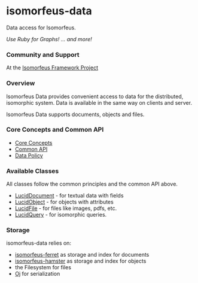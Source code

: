 # isomorfeus-data

Data access for Isomorfeus.

*Use Ruby for Graphs! ... and more!*

### Community and Support
At the [Isomorfeus Framework Project](http://isomorfeus.com)

### Overview

Isomorfeus Data provides convenient access to data for the distributed, isomorphic system.
Data is available in the same way on clients and server.

Isomorfeus Data supports documents, objects and files.

### Core Concepts and Common API

- [Core Concepts](https://github.com/isomorfeus/isomorfeus-project/blob/master/ruby/isomorfeus-data/docs/concepts.md)
- [Common API](https://github.com/isomorfeus/isomorfeus-project/blob/master/ruby/isomorfeus-data/docs/common_api.md)
- [Data Policy](https://github.com/isomorfeus/isomorfeus-project/blob/master/ruby/isomorfeus-data/docs/data_policy.md)

### Available Classes

All classes follow the common principles and the common API above.

- [LucidDocument](https://github.com/isomorfeus/isomorfeus-project/blob/master/ruby/isomorfeus-data/docs/data_document.md) - for textual data with fields
- [LucidObject](https://github.com/isomorfeus/isomorfeus-project/blob/master/ruby/isomorfeus-data/docs/data_object.md) - for objects with attributes
- [LucidFile](https://github.com/isomorfeus/isomorfeus-project/blob/master/ruby/isomorfeus-data/docs/data_file.md) - for files like images, pdfs, etc.
- [LucidQuery](https://github.com/isomorfeus/isomorfeus-project/blob/master/ruby/isomorfeus-data/docs/data_query.md) - for isomorphic queries.

### Storage

isomorfeus-data relies on:
- [isomorfeus-ferret](https://github.com/isomorfeus/isomorfeus-ferret) as storage and index for documents
- [isomorfeus-hamster](https://github.com/isomorfeus/isomorfeus-hamster) as storage and index for objects
- the Filesystem for files
- [Oj](https://github.com/ohler55/oj) for serialization

